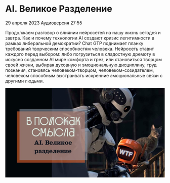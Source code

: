 # AI. Великое Разделение

29 апреля 2023 [Аудиоверсия](https://paradoks-pinkera-pilotnyy-vypusk.simplecast.com/episodes/vr) 27:55

Продолжаем разговор о влиянии нейросетей на нашу жизнь сегодня и завтра.
Как и почему технологии AI создают кризис легитимности в рамках либеральной демократии?
Chat GTP поднимает планку требований творческим способностям человека.
Нейросеть ставит каждого перед выбором: либо погрузиться в сладостную дремоту в искусно созданном AI мире комфорта и грез, или становиться творцом своей жизни, выбирая духовную и эмоциональную дисциплину, труд познания, становясь человеком-творцом, человеком-созидателем, человеком способным выстраивать искренние эмоциональные связи с другими людьми.

![AI. Великое Разделение](vr.jpg)

